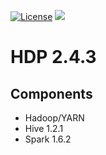 [![License](https://img.shields.io/badge/license-Apache%202-blue.svg)](LICENSE)
[![](https://images.microbadger.com/badges/image/dongjoon/hdp2.4.3.0-227.svg)](https://microbadger.com/images/dongjoon/hdp2.4.3.0-227)

HDP 2.4.3
=========

## Components

* Hadoop/YARN
* Hive 1.2.1
* Spark 1.6.2
